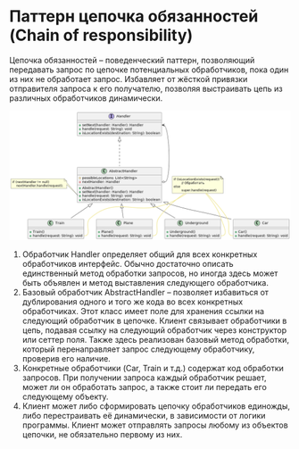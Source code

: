 # Паттерн цепочка обязанностей (Chain of responsibility)

Цепочка обязанностей – поведенческий паттерн, позволяющий передавать запрос по цепочке потенциальных обработчиков, пока один из них не обработает запрос. Избавляет от жёсткой привязки отправителя запроса к его получателю, позволяя выстраивать цепь из различных обработчиков динамически.

<img src="ChainOfResponsibilily.png" alt="UML">

1. Обработчик Handler определяет общий для всех конкретных обработчиков интерфейс. Обычно достаточно описать единственный метод обработки запросов, но иногда здесь может быть объявлен и метод выставления следующего обработчика.
2. Базовый обработчик AbstractHandler – позволяет избавиться от дублирования одного и того же кода во всех конкретных обработчиках. Этот класс имеет поле для хранения ссылки на следующий обработчик в цепочке. Клиент связывает обработчики в цепь, подавая ссылку на следующий обработчик через конструктор или сеттер поля. Также здесь реализован базовый метод обработки, который перенаправляет запрос следующему обработчику, проверив его наличие.
3. Конкретные обработчики (Car, Train и т.д.) содержат код обработки запросов. При получении запроса каждый обработчик решает, может ли он обработать запрос, а также стоит ли передать его следующему объекту.
4. Клиент может либо сформировать цепочку обработчиков единожды, либо перестраивать её динамически, в зависимости от логики программы. Клиент может отправлять запросы любому из объектов цепочки, не обязательно первому из них.